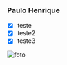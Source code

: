 ### Paulo Henrique
- [x] teste
- [x] teste2
- [x] teste3

![foto](https://i.kym-cdn.com/entries/icons/original/000/003/344/Edward_Elric_Exploitable.jpg)

